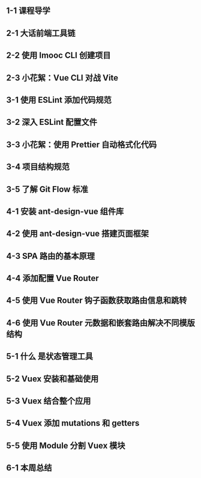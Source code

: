 ## 1-1 课程导学
## 2-1 大话前端工具链
## 2-2 使用 Imooc CLI 创建项目
## 2-3 小花絮：Vue CLI 对战 Vite
## 3-1 使用 ESLint 添加代码规范
## 3-2 深入 ESLint 配置文件
## 3-3 小花絮：使用 Prettier 自动格式化代码
## 3-4 项目结构规范
## 3-5 了解 Git Flow 标准



## 4-1 安装 ant-design-vue 组件库
## 4-2 使用 ant-design-vue 搭建页面框架
## 4-3 SPA 路由的基本原理
## 4-4 添加配置 Vue Router
## 4-5 使用 Vue Router 钩子函数获取路由信息和跳转
## 4-6 使用 Vue Router 元数据和嵌套路由解决不同模版结构
## 5-1 什么 是状态管理工具
## 5-2 Vuex 安装和基础使用
## 5-3 Vuex 结合整个应用

## 5-4 Vuex 添加 mutations 和 getters
## 5-5 使用 Module 分割 Vuex 模块
## 6-1 本周总结